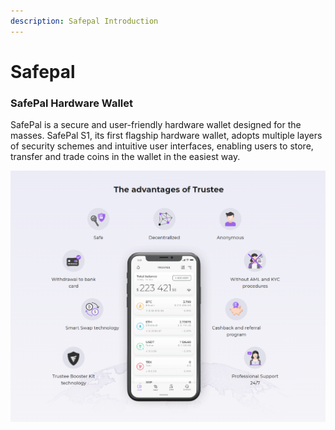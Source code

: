 ```yaml
---
description: Safepal Introduction
---
```


# Safepal

### **SafePal Hardware Wallet**

SafePal is a secure and user-friendly hardware wallet designed for the masses. SafePal S1, its first flagship hardware wallet, adopts multiple layers of security schemes and intuitive user interfaces, enabling users to store, transfer and trade coins in the wallet in the easiest way.

![](../../.gitbook/assets/image%20%2827%29.png)

